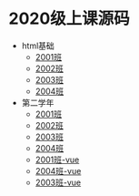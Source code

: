# 2020级上课源码

- html基础
  - [2001班](/2001html/)
  - [2002班](/2002html/)
  - [2003班](/2003html/)
  - [2004班](/2004html/)
- 第二学年
  - [2001班](/2001web/)
  - [2002班](/2002web/)
  - [2003班](/2003web/)
  - [2004班](/2004web/)
  - [2001班-vue](/2001vue/)
  - [2004班-vue](/2004vue/)
  - [2003班-vue](/2003vue/)

